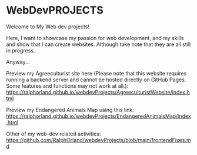 # WebDevPROJECTS
Welcome to My Web dev projects!

Here, I want to showcase my passion for web development, and my skills and show that I can create websites. Although take note that they are all still in progress.

Anyway...

Preview my Agreeculturist site here (Please note that this website requires running a backend server and cannot be hosted directly on GitHub Pages. Some features and functions may not work at all.): <br />
https://ralphorland.github.io/webdevProjects/AgreeculturistWebsite/index.html

Preview my Endangered Animals Map using this link:  <br />
https://ralphorland.github.io/webdevProjects/EndangeredAnimalsMap/index.html 

Other of my web-dev related activities: <br />
https://github.com/RalphOrland/webdevProjects/blob/main/frontendFixes.md

